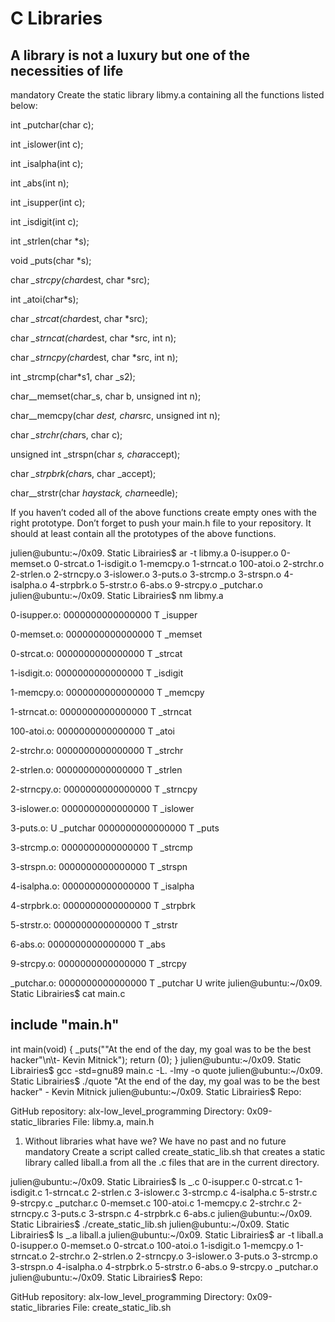 # C Libraries

## A library is not a luxury but one of the necessities of life

mandatory
Create the static library libmy.a containing all the functions listed below:

int \_putchar(char c);

int \_islower(int c);

int \_isalpha(int c);

int \_abs(int n);

int \_isupper(int c);

int \_isdigit(int c);

int \_strlen(char \*s);

void \_puts(char \*s);

char *\_strcpy(char*dest, char *src);

int \_atoi(char*s);

char *\_strcat(char*dest, char \*src);

char *\_strncat(char*dest, char \*src, int n);

char *\_strncpy(char*dest, char *src, int n);

int \_strcmp(char*s1, char _s2);

char_\_memset(char_s, char b, unsigned int n);

char_\_memcpy(char *dest, char*src, unsigned int n);

char *\_strchr(char*s, char c);

unsigned int \_strspn(char *s, char*accept);

char *\_strpbrk(char*s, char _accept);

char_\_strstr(char *haystack, char*needle);

If you haven’t coded all of the above functions create empty ones with the right prototype.
Don’t forget to push your main.h file to your repository. It should at least contain all the prototypes of the above functions.

julien@ubuntu:~/0x09. Static Librairies$ ar -t libmy.a
0-isupper.o
0-memset.o
0-strcat.o
1-isdigit.o
1-memcpy.o
1-strncat.o
100-atoi.o
2-strchr.o
2-strlen.o
2-strncpy.o
3-islower.o
3-puts.o
3-strcmp.o
3-strspn.o
4-isalpha.o
4-strpbrk.o
5-strstr.o
6-abs.o
9-strcpy.o
\_putchar.o
julien@ubuntu:~/0x09. Static Librairies$ nm libmy.a

0-isupper.o:
0000000000000000 T \_isupper

0-memset.o:
0000000000000000 T \_memset

0-strcat.o:
0000000000000000 T \_strcat

1-isdigit.o:
0000000000000000 T \_isdigit

1-memcpy.o:
0000000000000000 T \_memcpy

1-strncat.o:
0000000000000000 T \_strncat

100-atoi.o:
0000000000000000 T \_atoi

2-strchr.o:
0000000000000000 T \_strchr

2-strlen.o:
0000000000000000 T \_strlen

2-strncpy.o:
0000000000000000 T \_strncpy

3-islower.o:
0000000000000000 T \_islower

3-puts.o:
U \_putchar
0000000000000000 T \_puts

3-strcmp.o:
0000000000000000 T \_strcmp

3-strspn.o:
0000000000000000 T \_strspn

4-isalpha.o:
0000000000000000 T \_isalpha

4-strpbrk.o:
0000000000000000 T \_strpbrk

5-strstr.o:
0000000000000000 T \_strstr

6-abs.o:
0000000000000000 T \_abs

9-strcpy.o:
0000000000000000 T \_strcpy

\_putchar.o:
0000000000000000 T \_putchar
U write
julien@ubuntu:~/0x09. Static Librairies$ cat main.c

## include "main.h"

int main(void)
{
\_puts("\"At the end of the day, my goal was to be the best hacker\"\n\t- Kevin Mitnick");
return (0);
}
julien@ubuntu:~/0x09. Static Librairies$ gcc -std=gnu89 main.c -L. -lmy -o quote
julien@ubuntu:~/0x09. Static Librairies$ ./quote
"At the end of the day, my goal was to be the best hacker" - Kevin Mitnick
julien@ubuntu:~/0x09. Static Librairies$
Repo:

GitHub repository: alx-low_level_programming
Directory: 0x09-static_libraries
File: libmy.a, main.h

1. Without libraries what have we? We have no past and no future
   mandatory
   Create a script called create_static_lib.sh that creates a static library called liball.a from all the .c files that are in the current directory.

julien@ubuntu:~/0x09. Static Librairies$ ls _.c
0-isupper.c 0-strcat.c 1-isdigit.c 1-strncat.c 2-strlen.c 3-islower.c 3-strcmp.c 4-isalpha.c 5-strstr.c 9-strcpy.c \_putchar.c
0-memset.c 100-atoi.c 1-memcpy.c 2-strchr.c 2-strncpy.c 3-puts.c 3-strspn.c 4-strpbrk.c 6-abs.c
julien@ubuntu:~/0x09. Static Librairies$ ./create_static_lib.sh
julien@ubuntu:~/0x09. Static Librairies$ ls _.a
liball.a
julien@ubuntu:~/0x09. Static Librairies$ ar -t liball.a
0-isupper.o
0-memset.o
0-strcat.o
100-atoi.o
1-isdigit.o
1-memcpy.o
1-strncat.o
2-strchr.o
2-strlen.o
2-strncpy.o
3-islower.o
3-puts.o
3-strcmp.o
3-strspn.o
4-isalpha.o
4-strpbrk.o
5-strstr.o
6-abs.o
9-strcpy.o
\_putchar.o
julien@ubuntu:~/0x09. Static Librairies$
Repo:

GitHub repository: alx-low_level_programming
Directory: 0x09-static_libraries
File: create_static_lib.sh
